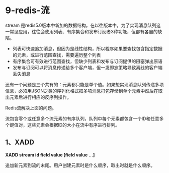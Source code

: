 # 9-redis-流
stream 是redis5.0版本中新加的数据结构。在以往版本中，为了实现消息队列这一常见应用，往往会使用列表、有序集合和发布订阅者3种功能，但都有各自的缺陷。
- 列表可快速追加消息，但因为是线性结构，所以程序如果要查找包含指定数据的元素，或进行范围查找，需要遍历整个列表
- 有序集合可有效进行范围查找，但缺少列表和发布与订阅提供的阻塞弹出原语
- 发布与订阅可以将消息传递给多个客户端，但一发即忘策略导致离线的客户端丢失消息

还有一个问题是三个共有的：元素都只能是单个值。如果想实现消息队列传递多项信息，必须用JSON之类的序列化格式把多项消息打包存储到单个元素中然后在取出元素后进行相应的反序列操作。

Redis流解决上面的问题。

流包含零个或任意多个流元素的有序队列，队列中每个元素都包含一个ID和任意多个键值对，这些元素会根据ID的大小在流中有序进行排列。

## 1、XADD
**XADD stream id field value [field value ...]**

追加新元素到流的末尾。用户创建元素时是什么顺序，取出时就是什么顺序。
